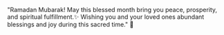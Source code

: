 "Ramadan Mubarak! May this blessed month bring you peace, prosperity, and spiritual fulfillment.✨
Wishing you and your loved ones abundant blessings and joy during this sacred time." 🌙




